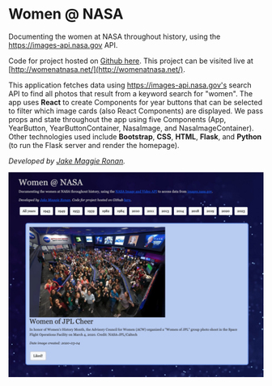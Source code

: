# Women @ NASA

Documenting the women at NASA throughout history, using the https://images-api.nasa.gov API.  

Code for project hosted on [Github here](https://github.com/maggieee/women-at-NASA/). This project can be visited live at [http://womenatnasa.net/](http://womenatnasa.net/). 

This application fetches data using https://images-api.nasa.gov's search API to find all photos that result from a keyword search for "women". The app uses **React** to create Components for year buttons that can be selected to filter which image cards (also React Components) are displayed. We pass props and state throughout the app using five Components (App, YearButton, YearButtonContainer, NasaImage, and NasaImageContainer). Other technologies used include **Bootstrap**, **CSS**, **HTML**, **Flask**, and **Python** (to run the Flask server and render the homepage).

*Developed by [Jake Maggie Ronan](https://www.linkedin.com/in/maggie-ronan/).*

![Screenshot of Women @ NASA app.](/static/images/women-at-NASA-2024-screenshot.png "Women @ NASA Screenshot")


